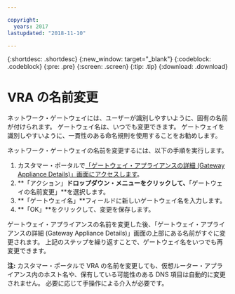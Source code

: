```yaml
---

copyright:
  years: 2017
lastupdated: "2018-11-10"

---
```


{:shortdesc: .shortdesc}
{:new_window: target="_blank"}
{:codeblock: .codeblock}
{:pre: .pre}
{:screen: .screen}
{:tip: .tip}
{:download: .download}

# VRA の名前変更

ネットワーク・ゲートウェイには、ユーザーが識別しやすいように、固有の名前が付けられます。 ゲートウェイ名は、いつでも変更できます。 ゲートウェイを識別しやすいように、一貫性のある命名規則を使用することをお勧めします。

ネットワーク・ゲートウェイの名前を変更するには、以下の手順を実行します。

1. カスタマー・ポータルで[「ゲートウェイ・アプライアンスの詳細 (Gateway Appliance Details)」画面にアクセスします](access-gateway-details.html)。 
2. **「アクション」**ドロップダウン・メニューをクリックして、**「ゲートウェイの名前変更」**を選択します。
3. **「ゲートウェイ名」**フィールドに新しいゲートウェイ名を入力します。
4. **「OK」**をクリックして、変更を保存します。 

ゲートウェイ・アプライアンスの名前を変更した後、「ゲートウェイ・アプライアンスの詳細 (Gateway Appliance Details)」画面の上部にある名前がすぐに変更されます。 上記のステップを繰り返すことで、ゲートウェイ名をいつでも再変更できます。

**注:** カスタマー・ポータルで VRA の名前を変更しても、仮想ルーター・アプライアンス内のホスト名や、保有している可能性のある DNS 項目は自動的に変更されません。 必要に応じて手操作による介入が必要です。
